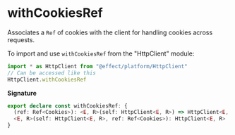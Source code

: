 # withCookiesRef

Associates a `Ref` of cookies with the client for handling cookies across requests.

To import and use `withCookiesRef` from the "HttpClient" module:

```ts
import * as HttpClient from "@effect/platform/HttpClient"
// Can be accessed like this
HttpClient.withCookiesRef
```

**Signature**

```ts
export declare const withCookiesRef: {
  (ref: Ref<Cookies>): <E, R>(self: HttpClient<E, R>) => HttpClient<E, R>
  <E, R>(self: HttpClient<E, R>, ref: Ref<Cookies>): HttpClient<E, R>
}
```
